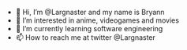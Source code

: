 - 👋 Hi, I’m @Largnaster and my name is Bryann
- 👀 I’m interested in anime, videogames and movies
- 🌱 I’m currently learning software engineering
- 📫 How to reach me at twitter @Largnaster

<!---
Largnaster/Largnaster is a ✨ special ✨ repository because its `README.md` (this file) appears on your GitHub profile.
You can click the Preview link to take a look at your changes.
--->
